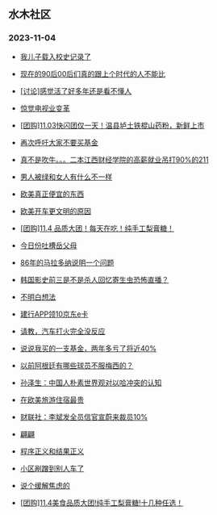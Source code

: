 ## 水木社区 
### 2023-11-04

+ [我儿子载入校史记录了](https://www.mysmth.net/nForum/article/ChildEducation/2303118)

+ [现在的90后00后们真的跟上个时代的人不能比](https://www.mysmth.net/nForum/article/WorkLife/3430697)

+ [[讨论]感觉活了好多年还是看不懂人](https://www.mysmth.net/nForum/article/FamilyLife/1766459309)

+ [惊觉电视业变革](https://www.mysmth.net/nForum/article/DigiHome/1245102)

+ [[团购]11.03快闪团仅一天！温县垆土铁棍山药粉，新鲜上市](https://www.mysmth.net/nForum/article/ADAgent_TG/1311867)

+ [再次呼吁大家不要买基金](https://www.mysmth.net/nForum/article/Stock/10693079)

+ [真不是吹牛。。。二本江西财经学院的高薪就业吊打90%的211](https://www.mysmth.net/nForum/article/GaoKao/542111)

+ [男人被绿和女人有什么不一样](https://www.mysmth.net/nForum/article/Divorce/2047049)

+ [欧美真正便宜的东西](https://www.mysmth.net/nForum/article/Travel/964536)

+ [欧美开车更文明的原因](https://www.mysmth.net/nForum/article/AutoWorld/1944716371)

+ [[团购]11.4 品质大团！每天在吃！纯手工梨膏糖！](https://www.mysmth.net/nForum/article/ADAgent_TG/1311964)

+ [今日份吐槽岳父母](https://www.mysmth.net/nForum/article/FamilyLife/1766460006)

+ [86年的马拉多纳说明一个问题](https://www.mysmth.net/nForum/article/WorldSoccer/18067014)

+ [韩国影史前三是不是杀人回忆寄生虫恐怖直播？](https://www.mysmth.net/nForum/article/Movie/3548732)

+ [不明白想法](https://www.mysmth.net/nForum/article/Divorce/2047191)

+ [建行APP领10京东e卡](https://www.mysmth.net/nForum/article/CouponsLife/4458790)

+ [请教，汽车打火完全没反应](https://www.mysmth.net/nForum/article/AutoWorld/1944717118)

+ [说说我买的一支基金，两年多亏了将近40%](https://www.mysmth.net/nForum/article/Stock/10693363)

+ [以前阿根廷有哪些球员不服梅西的？](https://www.mysmth.net/nForum/article/WorldSoccer/18067082)

+ [孙泽生：中国人朴素世界观对以哈冲突的认知](https://www.mysmth.net/nForum/article/Reader/737228)

+ [在欧美旅游住宿最贵](https://www.mysmth.net/nForum/article/Travel/965094)

+ [财联社：李斌发全员信官宣蔚来裁员10%](https://www.mysmth.net/nForum/article/GreenAuto/1399124)

+ [翩翩](https://www.mysmth.net/nForum/article/OldSongs/402360)

+ [程序正义和结果正义](https://www.mysmth.net/nForum/article/Tooooold/373484)

+ [小区剐蹭到别人车了](https://www.mysmth.net/nForum/article/AutoWorld/1944717014)

+ [说个缓解焦虑的](https://www.mysmth.net/nForum/article/ChildEducation/2304159)

+ [[团购]11.4美食品质大团!纯手工梨膏糖!十几种任选！](https://www.mysmth.net/nForum/article/ADAgent_TG/1311964)

